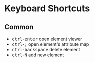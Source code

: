 # Keyboard Shortcuts

## Common

- <kbd>ctrl</kbd>-<kbd>enter</kbd> open element viewer
- <kbd>ctrl</kbd>-<kbd>;</kbd> open element's attribute map
- <kbd>ctrl</kbd>-<kbd>backspace</kbd> delete element
- <kbd>ctrl</kbd>-<kbd>N</kbd> add new element
